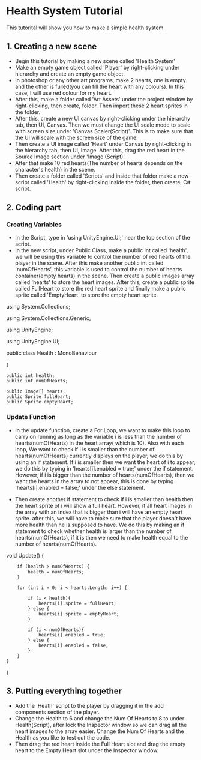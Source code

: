 # Health System Tutorial 
This tutorital will show you how to make a simple health system.
## 1. Creating a new scene 
- Begin this tutorial by making a new scene called 'Health System'
- Make an empty game object called 'Player' by right-clicking under hierarchy and create an empty game object. 
- In photoshop or any other art programs, make 2 hearts, one is empty and the other is fulled(you can fill the heart with any colours). In this case, I will use red colour for my heart.
- After this, make a folder called 'Art Assets' under the project window by right-clicking, then create, folder. Then import these 2 heart sprites in the folder.   
- After this, create a new UI canvas by right-clicking under the hierarchy tab, then UI, Canvas. Then we must change the UI scale mode to scale with screen size under 'Canvas Scaler(Script)'. This is to make sure that the UI will scale with the screen size of the game.
- Then create a UI image called 'Heart' under Canvas by right-clicking in the hierarchy tab, then UI, Image. After this, drag the red heart in the Source Image section under 'Image (Script)'.
- After that make 10 red hearts(The number of hearts depends on the character's health) in the scene.
- Then create a folder called 'Scripts' and inside that folder make a new script called 'Health' by right-clicking inside the folder, then create, C# script.

## 2. Coding part
### Creating Variables
- In the Script, type in 'using UnityEngine.UI;' near the top section of the script.
- In the new script, under Public Class, make a public int called 'health', we will be using this variable to control the number of red hearts of the player in the scene. After this make another public int called 'numOfHearts', this variable is used to control the number of hearts container(empty hearts) in the scene. Then create a public images array called 'hearts' to store the heart images. After this, create a public sprite called FullHeart to store the red heart sprite and finally make a public sprite called 'EmptyHeart' to store the empty heart sprite.

using System.Collections;

using System.Collections.Generic;

using UnityEngine;

using UnityEngine.UI;

public class Health : MonoBehaviour

{

    public int health;
    public int numOfHearts;

    public Image[] hearts;
    public Sprite fullHeart;
    public Sprite emptyHeart;


### Update Function
- In the update function, create a For Loop, we want to make this loop to carry on running as long as the variable i is less than the number of hearts(numOfHearts) in the heart array( which is 10). Also with each loop, We want to check if i is smaller than the number of hearts(numOfHearts) currently displays on the player, we do this by using an if statement. If i is smaller then we want the heart of i to appear, we do this by typing in 'hearts[i].enabled = true;' under the if statement. However, if i is bigger than the number of hearts(numOfHearts), then we want the hearts in the array to not appear, this is done by typing 'hearts[i].enabled = false;' under the else statement. 

- Then create another if statement to check if i is smaller than health then the heart sprite of i will show a full heart. However, if all heart images in the array with an index that is bigger than i will have an empty heart sprite. after this, we will have to make sure that the player doesn't have more health than he is supposed to have. We do this by making an if statement to check whether health is larger than the number of hearts(numOfHearts), if it is then we need to make health equal to the number of hearts(numOfHearts).


 void Update()
    {
    
        if (health > numOfHearts) {
            health = numOfHearts;
        }

        for (int i = 0; i < hearts.Length; i++) {
            
            if (i < health){
                hearts[i].sprite = fullHeart;
            } else {
                hearts[i].sprite = emptyHeart;
            }

            if (i < numOfHearts){
                hearts[i].enabled = true;
            } else {
                hearts[i].enabled = false;
            }
        }
    }
}

## 3. Putting everything together
- Add the 'Heath' script to the player by dragging it in the add components section of the player. 
- Change the Health to 6 and change the Num Of Hearts to 8 to under Health(Script), after lock the Inspector window so we can drag all the heart images to the array easier. Change the Num Of Hearts and the Health as you like to test out the code.
- Then drag the red heart inside the Full Heart slot and drag the empty heart to the Empty Heart slot under the Inspector window.
